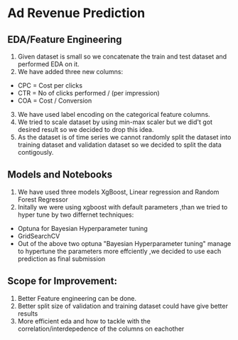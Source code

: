 # Ad Revenue Prediction 

## EDA/Feature Engineering
1. Given dataset is small so we concatenate the train and test dataset and performed EDA on it.
2. We have added three new columns:
  - CPC = Cost per clicks
  - CTR = No of clicks performed / (per impression)
  - COA = Cost / Conversion
3. We have used label encoding on  the categorical feature columns.
4. We tried to scale dataset by using min-max scaler but we did't got desired result so we decided to drop this idea.
5. As the dataset is of time series we cannot randomly split the dataset into training dataset and validation dataset so we decided to split the data contigously.

## Models and Notebooks
1. We have used three models  XgBoost, Linear regression and Random Forest Regressor
2. Initally we were using xgboost with default parameters ,than we tried to hyper tune by two differnet techniques:
  - Optuna for Bayesian Hyperparameter tuning
  - GridSearchCV
  - Out of the above two optuna "Bayesian Hyperparameter tuning" manage to hypertune the parameters more effciently ,we decided to use each prediction as final submission
  
## Scope for Improvement:
1. Better Feature engineering can be done.
2. Better split size of validation and training dataset could have give better results
3. More efficient eda and how to tackle with the correlation/interdepedence of the columns on eachother
 

